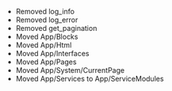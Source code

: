 * Removed log_info
* Removed log_error
* Removed get_pagination
* Moved App/Blocks
* Moved App/Html
* Moved App/Interfaces
* Moved App/Pages
* Moved App/System/CurrentPage
* Moved App/Services to App/ServiceModules
